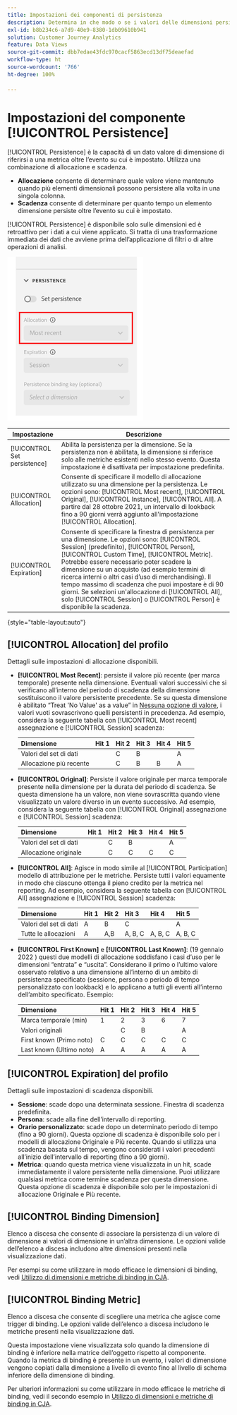 ```yaml
---
title: Impostazioni dei componenti di persistenza
description: Determina in che modo o se i valori delle dimensioni persistono da un evento all’altro.
exl-id: b8b234c6-a7d9-40e9-8380-1db09610b941
solution: Customer Journey Analytics
feature: Data Views
source-git-commit: dbb7edae43fdc970cacf5863ecd13df75deaefad
workflow-type: ht
source-wordcount: '766'
ht-degree: 100%

---
```



# Impostazioni del componente [!UICONTROL Persistence]

[!UICONTROL Persistence] è la capacità di un dato valore di dimensione di riferirsi a una metrica oltre l’evento su cui è impostato. Utilizza una combinazione di allocazione e scadenza.

* **Allocazione** consente di determinare quale valore viene mantenuto quando più elementi dimensionali possono persistere alla volta in una singola colonna.
* **Scadenza** consente di determinare per quanto tempo un elemento dimensione persiste oltre l’evento su cui è impostato.

[!UICONTROL Persistence] è disponibile solo sulle dimensioni ed è retroattivo per i dati a cui viene applicato. Si tratta di una trasformazione immediata dei dati che avviene prima dell’applicazione di filtri o di altre operazioni di analisi.

![Persistenza](../assets/persistence.png)

| Impostazione | Descrizione |
| --- | --- |
| [!UICONTROL Set persistence] | Abilita la persistenza per la dimensione. Se la persistenza non è abilitata, la dimensione si riferisce solo alle metriche esistenti nello stesso evento. Questa impostazione è disattivata per impostazione predefinita. |
| [!UICONTROL Allocation] | Consente di specificare il modello di allocazione utilizzato su una dimensione per la persistenza. Le opzioni sono: [!UICONTROL Most recent], [!UICONTROL Original], [!UICONTROL Instance], [!UICONTROL All]. A partire dal 28 ottobre 2021, un intervallo di lookback fino a 90 giorni verrà aggiunto all&#39;impostazione [!UICONTROL Allocation]. |
| [!UICONTROL Expiration] | Consente di specificare la finestra di persistenza per una dimensione. Le opzioni sono: [!UICONTROL Session] (predefinito), [!UICONTROL Person], [!UICONTROL Custom Time], [!UICONTROL Metric]. Potrebbe essere necessario poter scadere la dimensione su un acquisto (ad esempio termini di ricerca interni o altri casi d’uso di merchandising). Il tempo massimo di scadenza che puoi impostare è di 90 giorni. Se selezioni un&#39;allocazione di [!UICONTROL All], solo [!UICONTROL Session] o [!UICONTROL Person] è disponibile la scadenza. |

{style=&quot;table-layout:auto&quot;}

## [!UICONTROL Allocation] del profilo

Dettagli sulle impostazioni di allocazione disponibili.

* **[!UICONTROL Most Recent]**: persiste il valore più recente (per marca temporale) presente nella dimensione. Eventuali valori successivi che si verificano all’interno del periodo di scadenza della dimensione sostituiscono il valore persistente precedente. Se su questa dimensione è abilitato “Treat &#39;No Value&#39; as a value” in [Nessuna opzione di valore](no-value-options.md), i valori vuoti sovrascrivono quelli persistenti in precedenza. Ad esempio, considera la seguente tabella con [!UICONTROL Most recent] assegnazione e [!UICONTROL Session] scadenza:

   | Dimensione | Hit 1 | Hit 2 | Hit 3 | Hit 4 | Hit 5 |
   | --- | --- | --- | --- | --- | --- |
   | Valori del set di dati |  | C | B |  | A |
   | Allocazione più recente |  | C | B | B | A |

* **[!UICONTROL Original]**: Persiste il valore originale per marca temporale presente nella dimensione per la durata del periodo di scadenza. Se questa dimensione ha un valore, non viene sovrascritta quando viene visualizzato un valore diverso in un evento successivo. Ad esempio, considera la seguente tabella con [!UICONTROL Original] assegnazione e [!UICONTROL Session] scadenza:

   | Dimensione | Hit 1 | Hit 2 | Hit 3 | Hit 4 | Hit 5 |
   | --- | --- | --- | --- | --- | --- |
   | Valori del set di dati |  | C | B |  | A |
   | Allocazione originale |  | C | C | C | C |

* **[!UICONTROL All]**: Agisce in modo simile al [!UICONTROL Participation] modello di attribuzione per le metriche. Persiste tutti i valori equamente in modo che ciascuno ottenga il pieno credito per la metrica nel reporting. Ad esempio, considera la seguente tabella con [!UICONTROL All] assegnazione e [!UICONTROL Session] scadenza:

   | Dimensione | Hit 1 | Hit 2 | Hit 3 | Hit 4 | Hit 5 |
   | --- | --- | --- | --- | --- | --- |
   | Valori del set di dati | A | B | C |  | A |
   | Tutte le allocazioni | A | A,B | A, B, C | A, B, C | A, B, C |

* **[!UICONTROL First Known]** e **[!UICONTROL Last Known]**: (19 gennaio 2022 ) questi due modelli di allocazione soddisfano i casi d’uso per le dimensioni “entrata” e “uscita”. Considerano il primo o l’ultimo valore osservato relativo a una dimensione all’interno di un ambito di persistenza specificato (sessione, persona o periodo di tempo personalizzato con lookback) e lo applicano a tutti gli eventi all’interno dell’ambito specificato. Esempio:

   | Dimensione | Hit 1 | Hit 2 | Hit 3 | Hit 4 | Hit 5 |
   | --- | --- | --- | --- | --- | --- |
   | Marca temporale (min) | 1 | 2 | 3 | 6 | 7 |
   | Valori originali |  | C | B |  | A |
   | First known (Primo noto) | C | C | C | C | C |
   | Last known (Ultimo noto) | A | A | A | A | A |

## [!UICONTROL Expiration] del profilo

Dettagli sulle impostazioni di scadenza disponibili.

* **Sessione**: scade dopo una determinata sessione. Finestra di scadenza predefinita.
* **Persona**: scade alla fine dell’intervallo di reporting.
* **Orario personalizzato**: scade dopo un determinato periodo di tempo (fino a 90 giorni). Questa opzione di scadenza è disponibile solo per i modelli di allocazione Originale e Più recente. Quando si utilizza una scadenza basata sul tempo, vengono considerati i valori precedenti all’inizio dell’intervallo di reporting (fino a 90 giorni).
* **Metrica**: quando questa metrica viene visualizzata in un hit, scade immediatamente il valore persistente nella dimensione. Puoi utilizzare qualsiasi metrica come termine scadenza per questa dimensione. Questa opzione di scadenza è disponibile solo per le impostazioni di allocazione Originale e Più recente.

## [!UICONTROL Binding Dimension]

Elenco a discesa che consente di associare la persistenza di un valore di dimensione ai valori di dimensione in un’altra dimensione. Le opzioni valide dell’elenco a discesa includono altre dimensioni presenti nella visualizzazione dati.

Per esempi su come utilizzare in modo efficace le dimensioni di binding, vedi [Utilizzo di dimensioni e metriche di binding in CJA](../../use-cases/data-views/binding-dimensions-metrics.md).

## [!UICONTROL Binding Metric]

Elenco a discesa che consente di scegliere una metrica che agisce come trigger di binding. Le opzioni valide dell’elenco a discesa includono le metriche presenti nella visualizzazione dati.

Questa impostazione viene visualizzata solo quando la dimensione di binding è inferiore nella matrice dell’oggetto rispetto al componente. Quando la metrica di binding è presente in un evento, i valori di dimensione vengono copiati dalla dimensione a livello di evento fino al livello di schema inferiore della dimensione di binding.

Per ulteriori informazioni su come utilizzare in modo efficace le metriche di binding, vedi il secondo esempio in [Utilizzo di dimensioni e metriche di binding in CJA](../../use-cases/data-views/binding-dimensions-metrics.md).
